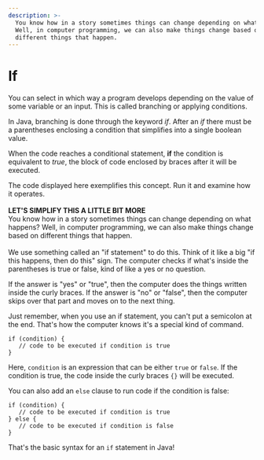 ```yaml
---
description: >-
  You know how in a story sometimes things can change depending on what happens?
  Well, in computer programming, we can also make things change based on
  different things that happen.
---
```


# If

You can select in which way a program develops depending on the value of some variable or an input. This is called branching or applying conditions.

In Java, branching is done through the keyword _if_. After an _if_ there must be a parentheses enclosing a condition that simplifies into a single boolean value.

When the code reaches a conditional statement, **if** the condition is equivalent to _true_, the block of code enclosed by braces after it will be executed.

The code displayed here exemplifies this concept. Run it and examine how it operates.\
\
**LET'S SIMPLIFY THIS A LITTLE BIT MORE**\
You know how in a story sometimes things can change depending on what happens? Well, in computer programming, we can also make things change based on different things that happen.\
\
We use something called an "if statement" to do this. Think of it like a big "if this happens, then do this" sign. The computer checks if what's inside the parentheses is true or false, kind of like a yes or no question.

If the answer is "yes" or "true", then the computer does the things written inside the curly braces. If the answer is "no" or "false", then the computer skips over that part and moves on to the next thing.

Just remember, when you use an if statement, you can't put a semicolon at the end. That's how the computer knows it's a special kind of command.

```
if (condition) {
   // code to be executed if condition is true
}
```

Here, `condition` is an expression that can be either `true` or `false`. If the condition is true, the code inside the curly braces `{}` will be executed.



You can also add an `else` clause to run code if the condition is false:

```
if (condition) {
   // code to be executed if condition is true
} else {
   // code to be executed if condition is false
}
```

That's the basic syntax for an `if` statement in Java!
